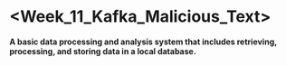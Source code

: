 # <Week_11_Kafka_Malicious_Text>

**A basic data processing and analysis system that includes retrieving, processing, and storing data in a local database.**
